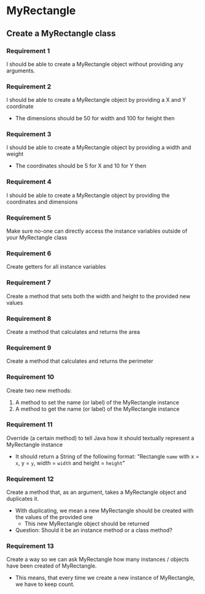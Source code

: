 # MyRectangle

## Create a MyRectangle class

### Requirement 1
I should be able to create a MyRectangle object without providing any arguments.

### Requirement 2
I should be able to create a MyRectangle object by providing a X and Y coordinate
- The dimensions should be 50 for width and 100 for height then

### Requirement 3
I should be able to create a MyRectangle object by providing a width and weight
- The coordinates should be 5 for X and 10 for Y then

### Requirement 4
I should be able to create a MyRectangle object by providing the coordinates and dimensions

### Requirement 5
Make sure no-one can directly access the instance variables outside of your MyRectangle class

### Requirement 6
Create getters for all instance variables

### Requirement 7
Create a method that sets both the width and height to the provided new values

### Requirement 8
Create a method that calculates and returns the area

### Requirement 9
Create a method that calculates and returns the perimeter

### Requirement 10
Create two new methods:
1. A method to set the name (or label) of the MyRectangle instance
2. A method to get the name (or label) of the MyRectangle instance

### Requirement 11
Override (a certain method) to tell Java how it should textually represent a MyRectangle instance
- It should return a String of the following format: "Rectangle `name` with x = `x`, y = `y`, width = `width` and height = `height`"

### Requirement 12
Create a method that, as an argument, takes a MyRectangle object and duplicates it.
- With duplicating, we mean a new MyRectangle should be created with the values of the provided one
    - This new MyRectangle object should be returned
- Question: Should it be an instance method or a class method?

### Requirement 13
Create a way so we can ask MyRectangle how many instances / objects have been created of MyRectangle.
- This means, that every time we create a new instance of MyRectangle, we have to keep count.
